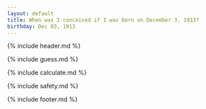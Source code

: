 ```yaml
---
layout: default
title: When was I conceived if I was born on December 3, 1913?
birthday: Dec 03, 1913
---
```


{% include header.md %}

{% include guess.md %}

{% include calculate.md %}

{% include safety.md %}

{% include footer.md %}



